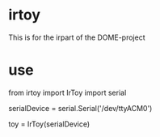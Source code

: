 # irtoy
This is for the irpart of the DOME-project

# use
from irtoy import IrToy
import serial

serialDevice = serial.Serial('/dev/ttyACM0')

toy = IrToy(serialDevice)

